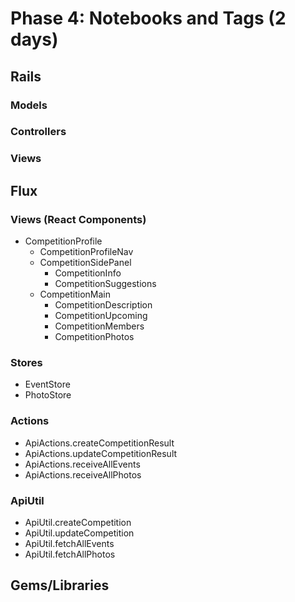 # Phase 4: Notebooks and Tags (2 days)

## Rails
### Models

### Controllers

### Views

## Flux
### Views (React Components)
* CompetitionProfile
  - CompetitionProfileNav
  - CompetitionSidePanel
    - CompetitionInfo
    - CompetitionSuggestions
  - CompetitionMain
    - CompetitionDescription
    - CompetitionUpcoming
    - CompetitionMembers
    - CompetitionPhotos

### Stores
* EventStore
* PhotoStore

### Actions
* ApiActions.createCompetitionResult
* ApiActions.updateCompetitionResult
* ApiActions.receiveAllEvents
* ApiActions.receiveAllPhotos

### ApiUtil
* ApiUtil.createCompetition
* ApiUtil.updateCompetition
* ApiUtil.fetchAllEvents
* ApiUtil.fetchAllPhotos

## Gems/Libraries
